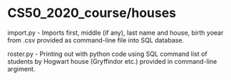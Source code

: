 # CS50_2020_course/houses

import.py - Imports first, middle (if any), last name and house, birth yoear from .csv provided as command-line file into SQL database.

roster.py - Printing out with python code using SQL command list of students by Hogwart house (Gryffindor etc.) provided in command-line argiment.
